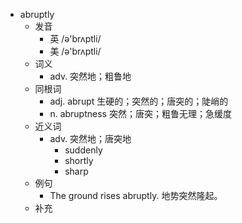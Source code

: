 - abruptly
  - 发音
    - 英 /ə'brʌptli/
    - 美 /ə'brʌptli/
  - 词义
    - adv. 突然地；粗鲁地
  - 同根词
    - adj. abrupt 生硬的；突然的；唐突的；陡峭的
    - n. abruptness 突然；唐突；粗鲁无理；急缓度
  - 近义词
    - adv. 突然地；唐突地
      - suddenly
      - shortly
      - sharp
  - 例句
    - The ground rises abruptly. 地势突然隆起。
  - 补充